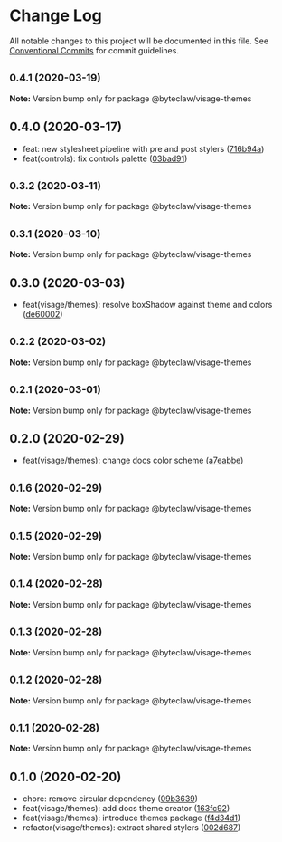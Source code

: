 # Change Log

All notable changes to this project will be documented in this file.
See [Conventional Commits](https://conventionalcommits.org) for commit guidelines.

## <small>0.4.1 (2020-03-19)</small>

**Note:** Version bump only for package @byteclaw/visage-themes





## 0.4.0 (2020-03-17)

* feat: new stylesheet pipeline with pre and post stylers ([716b94a](https://github.com/Byteclaw/visage/commit/716b94a))
* feat(controls): fix controls palette ([03bad91](https://github.com/Byteclaw/visage/commit/03bad91))





## <small>0.3.2 (2020-03-11)</small>

**Note:** Version bump only for package @byteclaw/visage-themes





## <small>0.3.1 (2020-03-10)</small>

**Note:** Version bump only for package @byteclaw/visage-themes





## 0.3.0 (2020-03-03)

* feat(visage/themes): resolve boxShadow against theme and colors ([de60002](https://github.com/Byteclaw/visage/commit/de60002))





## <small>0.2.2 (2020-03-02)</small>

**Note:** Version bump only for package @byteclaw/visage-themes





## <small>0.2.1 (2020-03-01)</small>

**Note:** Version bump only for package @byteclaw/visage-themes





## 0.2.0 (2020-02-29)

* feat(visage/themes): change docs color scheme ([a7eabbe](https://github.com/Byteclaw/visage/commit/a7eabbe))





## <small>0.1.6 (2020-02-29)</small>

**Note:** Version bump only for package @byteclaw/visage-themes





## <small>0.1.5 (2020-02-29)</small>

**Note:** Version bump only for package @byteclaw/visage-themes





## <small>0.1.4 (2020-02-28)</small>

**Note:** Version bump only for package @byteclaw/visage-themes





## <small>0.1.3 (2020-02-28)</small>

**Note:** Version bump only for package @byteclaw/visage-themes





## <small>0.1.2 (2020-02-28)</small>

**Note:** Version bump only for package @byteclaw/visage-themes





## <small>0.1.1 (2020-02-28)</small>

**Note:** Version bump only for package @byteclaw/visage-themes





## 0.1.0 (2020-02-20)

* chore: remove circular dependency ([09b3639](https://github.com/Byteclaw/visage/commit/09b3639))
* feat(visage/themes): add docs theme creator ([163fc92](https://github.com/Byteclaw/visage/commit/163fc92))
* feat(visage/themes): introduce themes package ([f4d34d1](https://github.com/Byteclaw/visage/commit/f4d34d1))
* refactor(visage/themes): extract shared stylers ([002d687](https://github.com/Byteclaw/visage/commit/002d687))
